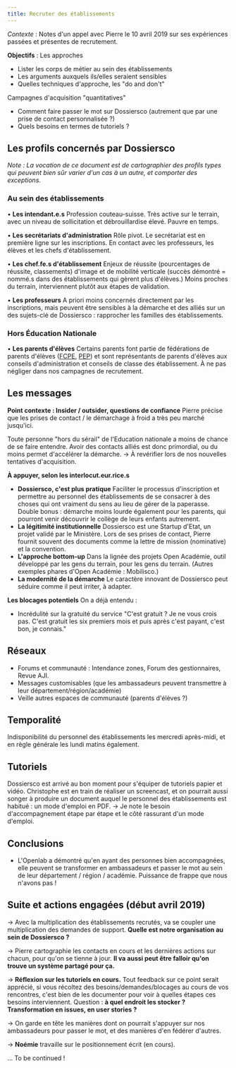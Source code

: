 ```yaml
---
title: Recruter des établissements
---
```


_Contexte_ : Notes d'un appel avec Pierre le 10 avril 2019 sur ses expériences passées et présentes de recrutement.

**Objectifs** :
Les approches
- Lister les corps de métier au sein des établissements
- Les arguments auxquels ils/elles seraient sensibles
- Quelles techniques d'approche, les "do and don't"

Campagnes d'acquisition "quantitatives"
- Comment faire passer le mot sur Dossiersco (autrement que par une prise de contact personnalisée ?)
- Quels besoins en termes de tutoriels ?

## Les profils concernés par Dossiersco

*Note : La vocation de ce document est de cartographier des profils types qui peuvent bien sûr varier d'un cas à un autre, et comporter des exceptions.*

### Au sein des établissements

• **Les intendant.e.s**
Profession couteau-suisse.
Très active sur le terrain, avec un niveau de sollicitation et débrouillardise élevé. Pauvre en temps.

• **Les secrétariats d'administration**
Rôle pivot.
Le secrétariat est en première ligne sur les inscriptions. En contact avec les professeurs, les élèves et les chefs d'établissement.

• **Les chef.fe.s d'établissement**
Enjeux de réussite (pourcentages de réussite, classements) d'image et de mobilité verticale (succès démontré = nommé.s dans des établissements qui gèrent plus d'élèves.)
Moins proches du terrain, interviennent plutôt aux étapes de validation.

• **Les professeurs**
A priori moins concernés directement par les inscriptions, mais peuvent être sensibles à la démarche et des alliés sur un des sujets-clé de Dossiersco : rapprocher les familles des établissements.

### Hors Éducation Nationale
• **Les parents d'élèves**
Certains parents font partie de fédérations de parents d'élèves ([FCPE](https://www.fcpe.asso.fr/), [PEP](http://www.lespep.org/)) et sont représentants de parents d'élèves aux conseils d'administration et conseils de classe des établissement.
À ne pas négliger dans nos campagnes de recrutement.

## Les messages

**Point contexte : Insider / outsider, questions de confiance**
Pierre précise que les prises de contact / le démarchage à froid a très peu marché jusqu'ici.

Toute personne "hors du sérail" de l'Education nationale a moins de chance de se faire entendre.
Avoir des contacts alliés est donc primordial, ou du moins permet d'accélérer la démarche.
→ À revérifier lors de nos nouvelles tentatives d'acquisition.

**À appuyer, selon les interlocut.eur.rice.s**
- **Dossiersco, c'est plus pratique**
Faciliter le processus d'inscription et permettre au personnel des établissements de se consacrer à des choses qui ont vraiment du sens au lieu de gérer de la paperasse.
Double bonus : démarche moins lourde également pour les parents, qui pourront venir découvrir le collège de leurs enfants autrement.
- **La légitimité institutionnelle**
Dossiersco est une Startup d'Etat, un projet validé par le Ministère.
Lors de ses prises de contact, Pierre fournit souvent des documents comme la lettre de mission (nominative) et la convention.
- **L'approche bottom-up**
Dans la lignée des projets Open Académie, outil développé par les gens du terrain, pour les gens du terrain. (Autres exemples phares d'Open Académie : Mobilisco.)
- **La modernité de la démarche**
Le caractère innovant de Dossiersco peut séduire comme il peut irriter, à adapter.

**Les blocages potentiels**
On a déjà entendu :
- Incrédulité sur la gratuité du service
"C'est gratuit ? Je ne vous crois pas. C'est gratuit les six premiers mois et puis après c'est payant, c'est bon, je connais."

## Réseaux
- Forums et communauté : Intendance zones, Forum des gestionnaires, Revue AJI.
- Messages customisables (que les ambassadeurs peuvent transmettre à leur département/région/académie)
- Veille autres espaces de communauté (parents d'élèves ?)

## Temporalité

Indisponibilité du personnel des établissements les mercredi après-midi, et en règle générale les lundi matins également.

## Tutoriels
Dossiersco est arrivé au bon moment pour s'équiper de tutoriels papier et vidéo.
Christophe est en train de réaliser un screencast, et on pourrait aussi songer à produire un document auquel le personnel des établissements est habitué : un mode d'emploi en PDF.
→ Je note le besoin d'accompagnement étape par étape et le côté rassurant d'un mode d'emploi.

## Conclusions
- L'Openlab a démontré qu'en ayant des personnes bien accompagnées, elle peuvent se transformer en ambassadeurs et passer le mot au sein de leur département / région / académie.
Puissance de frappe que nous n'avons pas !

## Suite et actions engagées (début avril 2019)

→ Avec la multiplication des établissements recrutés, va se coupler une multiplication des demandes de support.
**Quelle est notre organisation au sein de Dossiersco ?**

→ Pierre cartographie les contacts en cours et les dernières actions sur chacun, pour qu'on se tienne à jour.
**Il va aussi peut être falloir qu'on trouve un système partagé pour ça.**

→ **Réflexion sur les tutoriels en cours.**
Tout feedback sur ce point serait apprécié, si vous récoltez des besoins/demandes/blocages au cours de vos rencontres, c'est bien de les documenter pour voir à quelles étapes ces besoins interviennent.
Question : **à quel endroit les stocker ?
Transformation en issues, en user stories ?**

→ On garde en tête les manières dont on pourrait s'appuyer sur nos ambassadeurs pour passer le mot, et des manières d'en fédérer d'autres.

→ **Noémie** travaille sur le positionnement écrit (en cours).

... To be continued !
